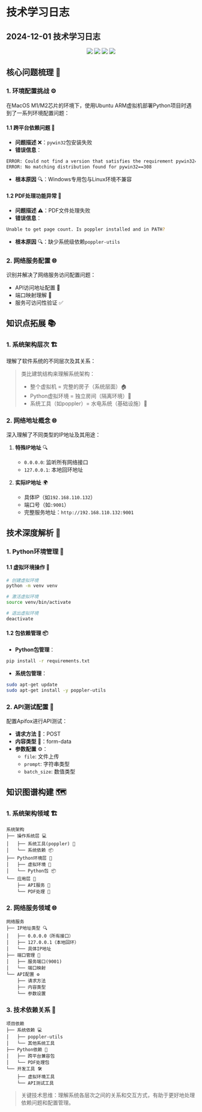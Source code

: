 # 技术学习日志

## 2024-12-01 技术学习日志

<div align="center">
  <img src="https://img.shields.io/badge/Python-3776AB?style=for-the-badge&logo=python&logoColor=white"/>
  <img src="https://img.shields.io/badge/Ubuntu-E95420?style=for-the-badge&logo=ubuntu&logoColor=white"/>
  <img src="https://img.shields.io/badge/MacOS-000000?style=for-the-badge&logo=apple&logoColor=white"/>
  <img src="https://img.shields.io/badge/Docker-2496ED?style=for-the-badge&logo=docker&logoColor=white"/>
</div>

## 核心问题梳理 🎯

### 1. 环境配置挑战 ⚙️
在MacOS M1/M2芯片的环境下，使用Ubuntu ARM虚拟机部署Python项目时遇到了一系列环境配置问题：

#### 1.1 跨平台依赖问题 🔄
- **问题描述** ❌：`pywin32`包安装失败
- **错误信息**：
```bash
ERROR: Could not find a version that satisfies the requirement pywin32==308
ERROR: No matching distribution found for pywin32==308
```
- **根本原因** 🔍：Windows专用包与Linux环境不兼容

#### 1.2 PDF处理功能异常 📄
- **问题描述** ⚠️：PDF文件处理失败
- **错误信息**：
```bash
Unable to get page count. Is poppler installed and in PATH?
```
- **根本原因** 🔍：缺少系统级依赖`poppler-utils`

### 2. 网络服务配置 🌐
识别并解决了网络服务访问配置问题：
- API访问地址配置 🔌
- 端口映射理解 🔄
- 服务可访问性验证 ✅

## 知识点拓展 📚

### 1. 系统架构层次 🏗️
理解了软件系统的不同层次及其关系：

> 类比建筑结构来理解系统架构：
> - 整个虚拟机 = 完整的房子（系统层面）🏠
> - Python虚拟环境 = 独立房间（隔离环境）🚪
> - 系统工具（如poppler）= 水电系统（基础设施）🔧

### 2. 网络地址概念 🌐
深入理解了不同类型的IP地址及其用途：

1. **特殊IP地址** 🔍
   - `0.0.0.0`: 监听所有网络接口
   - `127.0.0.1`: 本地回环地址

2. **实际IP地址** 🌍
   - 具体IP（如`192.168.110.132`）
   - 端口号（如`:9001`）
   - 完整服务地址：`http://192.168.110.132:9001`

## 技术深度解析 🔬

### 1. Python环境管理 🐍
#### 1.1 虚拟环境操作 🔄
```bash
# 创建虚拟环境
python -m venv venv

# 激活虚拟环境
source venv/bin/activate

# 退出虚拟环境
deactivate
```

#### 1.2 包依赖管理 📦
- **Python包管理**：
```bash
pip install -r requirements.txt
```
- **系统包管理**：
```bash
sudo apt-get update
sudo apt-get install -y poppler-utils
```

### 2. API测试配置 🔌
配置Apifox进行API测试：
- **请求方法** 📡：POST
- **内容类型** 📝：form-data
- **参数配置** ⚙️：
  - `file`: 文件上传
  - `prompt`: 字符串类型
  - `batch_size`: 数值类型

## 知识图谱构建 🗺️

### 1. 系统架构领域 🏗️
```
系统架构
├── 操作系统层 💻
│   ├── 系统工具(poppler) 🔧
│   └── 系统依赖 📦
├── Python环境层 🐍
│   ├── 虚拟环境 🔄
│   └── Python包 📦
└── 应用层 🚀
    ├── API服务 🔌
    └── PDF处理 📄
```

### 2. 网络服务领域 🌐
```
网络服务
├── IP地址类型 🔍
│   ├── 0.0.0.0（所有接口）
│   ├── 127.0.0.1（本地回环）
│   └── 具体IP地址
├── 端口管理 🔌
│   ├── 服务端口(9001)
│   └── 端口映射
└── API配置 ⚙️
    ├── 请求方法
    ├── 内容类型
    └── 参数设置
```

### 3. 技术依赖关系 🔗
```
项目依赖
├── 系统依赖 💻
│   ├── poppler-utils
│   └── 其他系统工具
├── Python依赖 🐍
│   ├── 跨平台兼容包
│   └── PDF处理包
└── 开发工具 🛠️
    ├── 虚拟环境工具
    └── API测试工具
```

> 关键技术思维：理解系统各层次之间的关系和交互方式，有助于更好地处理依赖问题和配置管理。

